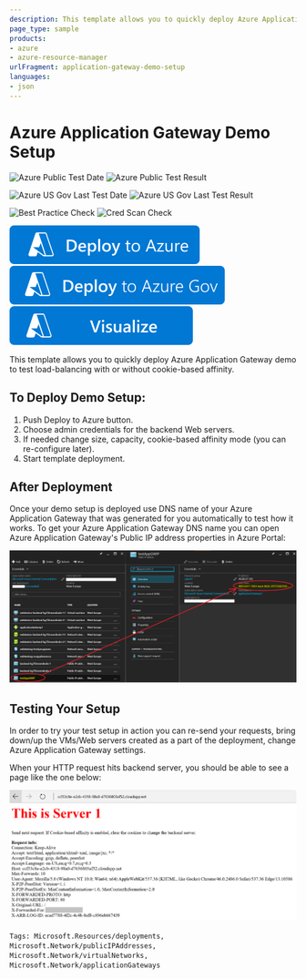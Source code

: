 ```yaml
---
description: This template allows you to quickly deploy Azure Application Gateway demo to test load-balancing with or without cookie-based affinity.
page_type: sample
products:
- azure
- azure-resource-manager
urlFragment: application-gateway-demo-setup
languages:
- json
---
```

# Azure Application Gateway Demo Setup

![Azure Public Test Date](https://azurequickstartsservice.blob.core.windows.net/badges/demos/application-gateway-demo-setup/PublicLastTestDate.svg)
![Azure Public Test Result](https://azurequickstartsservice.blob.core.windows.net/badges/demos/application-gateway-demo-setup/PublicDeployment.svg)

![Azure US Gov Last Test Date](https://azurequickstartsservice.blob.core.windows.net/badges/demos/application-gateway-demo-setup/FairfaxLastTestDate.svg)
![Azure US Gov Last Test Result](https://azurequickstartsservice.blob.core.windows.net/badges/demos/application-gateway-demo-setup/FairfaxDeployment.svg)

![Best Practice Check](https://azurequickstartsservice.blob.core.windows.net/badges/demos/application-gateway-demo-setup/BestPracticeResult.svg)
![Cred Scan Check](https://azurequickstartsservice.blob.core.windows.net/badges/demos/application-gateway-demo-setup/CredScanResult.svg)

[![Deploy To Azure](https://raw.githubusercontent.com/Azure/azure-quickstart-templates/master/1-CONTRIBUTION-GUIDE/images/deploytoazure.svg?sanitize=true)](https://portal.azure.com/#create/Microsoft.Template/uri/https%3A%2F%2Fraw.githubusercontent.com%2FAzure%2Fazure-quickstart-templates%2Fmaster%2Fdemos%2Fapplication-gateway-demo-setup%2Fazuredeploy.json)
[![Deploy To Azure US Gov](https://raw.githubusercontent.com/Azure/azure-quickstart-templates/master/1-CONTRIBUTION-GUIDE/images/deploytoazuregov.svg?sanitize=true)](https://portal.azure.us/#create/Microsoft.Template/uri/https%3A%2F%2Fraw.githubusercontent.com%2FAzure%2Fazure-quickstart-templates%2Fmaster%2Fdemos%2Fapplication-gateway-demo-setup%2Fazuredeploy.json)
[![Visualize](https://raw.githubusercontent.com/Azure/azure-quickstart-templates/master/1-CONTRIBUTION-GUIDE/images/visualizebutton.svg?sanitize=true)](http://armviz.io/#/?load=https%3A%2F%2Fraw.githubusercontent.com%2FAzure%2Fazure-quickstart-templates%2Fmaster%2Fdemos%2Fapplication-gateway-demo-setup%2Fazuredeploy.json)

This template allows you to quickly deploy Azure Application Gateway demo to test load-balancing with or without cookie-based affinity.

## To Deploy Demo Setup:

1. Push Deploy to Azure button.
2. Choose admin credentials for the backend Web servers.
3. If needed change size, capacity, cookie-based affinity mode (you can re-configure later).
4. Start template deployment.

## After Deployment

Once your demo setup is deployed use DNS name of your Azure Application Gateway that was generated for you automatically to test how it works.
To get your Azure Application Gateway DNS name you can open Azure Application Gateway's Public IP address properties in Azure Portal:

![alt text](images/appgwdnsname.png "Demo Application Gateway FQDN in Azure Portal")

## Testing Your Setup

In order to try your test setup in action you can re-send your requests, bring down/up the VMs/Web servers created as a part of the deployment, change Azure Application Gateway settings.

When your HTTP request hits backend server, you should be able to see a page like the one below:

![alt text](images/serverhit.png "Backend server response")

`Tags: Microsoft.Resources/deployments, Microsoft.Network/publicIPAddresses, Microsoft.Network/virtualNetworks, Microsoft.Network/applicationGateways`
